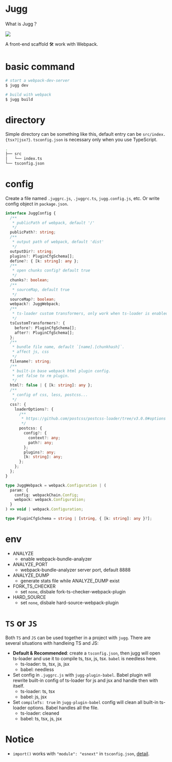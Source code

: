 # Jugg

What is Jugg？

![](https://d1u5p3l4wpay3k.cloudfront.net/dota2_gamepedia/0/03/Juggernaut_icon.png?version=99b0ef7bad0a95b1a29110f536607f9e)

A front-end scaffold 🛠️  work with Webpack.

# basic command

```bash
# start a webpack-dev-server
$ jugg dev

# build with webpack
$ jugg build
```

# directory

Simple directory can be something like this, default entry can be `src/index.{tsx?|jsx?}`. `tsconfig.json` is necessary only when you use TypeScript.

```bash
.
├── src
│   └── index.ts
└── tsconfig.json

```

# config

Create a file named `.juggrc.js`, `.juggrc.ts`, `jugg.config.js`, etc. Or write config object in `package.json`.

```ts
interface JuggConfig {
  /**
   * publicPath of webpack, default '/'
   */
  publicPath?: string;
  /**
   * output path of webpack, default 'dist'
   */
  outputDir?: string;
  plugins?: PluginCfgSchema[];
  define?: { [k: string]: any };
  /**
   * open chunks config? default true
   */
  chunks?: boolean;
  /**
   * sourceMap, default true
   */
  sourceMap?: boolean;
  webpack?: JuggWebpack;
  /**
   * ts-loader custom transformers, only work when ts-loader is enabled
   */
  tsCustomTransformers?: {
    before?: PluginCfgSchema[];
    after?: PluginCfgSchema[];
  };
  /**
   * bundle file name, default `[name].[chunkhash]`.
   * affect js, css
   */
  filename?: string;
  /**
   * built-in base webpack html plugin config.
   * set false to rm plugin.
   */
  html?: false | { [k: string]: any };
  /**
   * config of css, less, postcss...
   */
  css?: {
    loaderOptions?: {
      /**
       * https://github.com/postcss/postcss-loader/tree/v3.0.0#options
       */
      postcss: {
        config?: {
          context?: any;
          path?: any;
        };
        plugins?: any;
        [k: string]: any;
      };
    };
  };
}

type JuggWebpack = webpack.Configuration | (
  param: {
    config: webpackChain.Config;
    webpack: webpack.Configuration;
  }
) => void | webpack.Configuration;

type PluginCfgSchema = string | [string, { [k: string]: any }?];
```

# env

- ANALYZE
  - enable webpack-bundle-analyzer
- ANALYZE_PORT
  - webpack-bundle-analyzer server port, default 8888
- ANALYZE_DUMP
  - generate stats file while ANALYZE_DUMP exist
- FORK_TS_CHECKER
  - set `none`, disbale fork-ts-checker-webpack-plugin
- HARD_SOURCE
  - set `none`, disbale hard-source-webpack-plugin

# `TS` or `JS`

Both `TS` and `JS` can be used together in a project with `jugg`. There are several situations with handleing TS and JS:
- **Default & Recommended**: create a `tsconfig.json`, then jugg will open ts-loader and use it to compile ts, tsx, js, tsx. `babel` is needless here.
  - ts-loader: ts, tsx, js, jsx
  - babel: needless
- Set config in `.juggrc.js` with `jugg-plugin-babel`. Babel plugin will rewrite built-in config of ts-loader for js and jsx and handle then with itself.
  - ts-loader: ts, tsx
  - babel: js, jsx
- Set `compileTs: true` in `jugg-plugin-babel` config will clean all built-in ts-loader options. Babel handles all the file.
  - ts-loader: cleaned
  - babel: ts, tsx, js, jsx

# Notice

- `import()` works with `"module": "esnext"` in `tsconfig.json`, [detail](https://github.com/webpack/webpack/issues/5703#issuecomment-357512412).